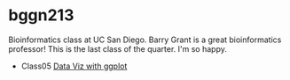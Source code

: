 # bggn213
Bioinformatics class at UC San Diego.
Barry Grant is a great bioinformatics professor!
This is the last class of the quarter. I'm so happy.
- Class05 [Data Viz with ggplot]()
